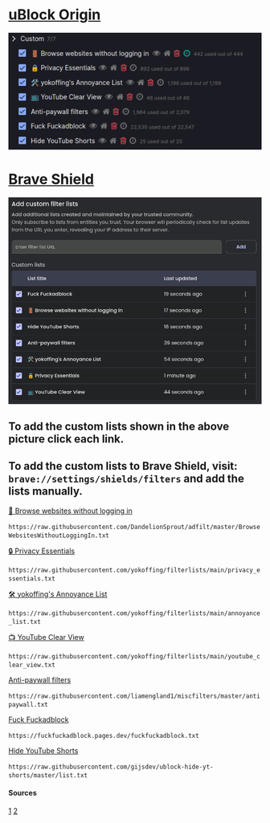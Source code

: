 # [uBlock Origin](https://ublockorigin.com/)

![ublock-image](/src/ublock-origin.png)

# [Brave Shield](https://brave.com/shields/)

![brave-shield-image](/src/brave-shield.png)


## To add the custom lists shown in the above picture click each link. 

## To add the custom lists to Brave Shield, visit: `brave://settings/shields/filters` and add the lists manually.

[ 🚪 Browse websites without logging in](https://subscribe.adblockplus.org/?location=https://raw.githubusercontent.com/DandelionSprout/adfilt/master/BrowseWebsitesWithoutLoggingIn.txt&title=Browse%20websites%20without%20logging%20in)

`https://raw.githubusercontent.com/DandelionSprout/adfilt/master/BrowseWebsitesWithoutLoggingIn.txt`

[🔒 Privacy Essentials](https://subscribe.adblockplus.org/?location=https://raw.githubusercontent.com/yokoffing/filterlists/main/privacy_essentials.txt&title=Privacy%20Essentials)

`https://raw.githubusercontent.com/yokoffing/filterlists/main/privacy_essentials.txt`

[🛠️ yokoffing's Annoyance List](https://subscribe.adblockplus.org/?location=https://raw.githubusercontent.com/yokoffing/filterlists/main/annoyance_list.txt&title=yokoffing%27s%20Annoyance%20List)

`https://raw.githubusercontent.com/yokoffing/filterlists/main/annoyance_list.txt`

[📺 YouTube Clear View](https://subscribe.adblockplus.org/?location=https://raw.githubusercontent.com/yokoffing/filterlists/main/youtube_clear_view.txt&title=YouTube%20Clear%20View)

`https://raw.githubusercontent.com/yokoffing/filterlists/main/youtube_clear_view.txt`

[Anti-paywall filters](https://subscribe.adblockplus.org/?location=https://raw.githubusercontent.com/liamengland1/miscfilters/master/antipaywall.txt&title=Anti-paywall%20filters)

`https://raw.githubusercontent.com/liamengland1/miscfilters/master/antipaywall.txt`

[Fuck Fuckadblock](https://subscribe.adblockplus.org/?location=https://fuckfuckadblock.pages.dev/fuckfuckadblock.txt?_=rawlist&title=Fuck%20Fuckadblock)

`https://fuckfuckadblock.pages.dev/fuckfuckadblock.txt`

[Hide YouTube Shorts](https://subscribe.adblockplus.org/?location=https://raw.githubusercontent.com/gijsdev/ublock-hide-yt-shorts/master/list.txt?_=rawlist&title=Hide%20YouTube%20Shorts)

`https://raw.githubusercontent.com/gijsdev/ublock-hide-yt-shorts/master/list.txt`

#### Sources
[1](https://github.com/yokoffing/filterlists)
[2](https://github.com/gijsdev/ublock-hide-yt-shorts)